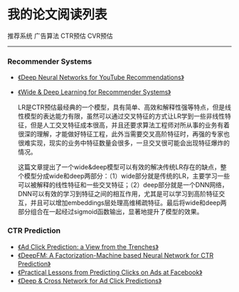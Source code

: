 # 我的论文阅读列表

推荐系统 广告算法 CTR预估 CVR预估

---

### Recommender Systems

 - [《Deep Neural Networks for YouTube Recommendations》](https://static.googleusercontent.com/media/research.google.com/zh-CN//pubs/archive/45530.pdf)
 - [《Wide & Deep Learning for Recommender Systems》](http://delivery.acm.org/10.1145/2990000/2988454/p7-cheng.pdf?ip=111.193.50.224&id=2988454&acc=OA&key=4D4702B0C3E38B35%2E4D4702B0C3E38B35%2E4D4702B0C3E38B35%2E5945DC2EABF3343C&__acm__=1529772374_349403d9ca8b561f9ba275c2702d17cd)

    <p>LR是CTR预估最经典的一个模型，具有简单、高效和解释性强等特点，但是线性模型的表达能力有限，虽然可以通过交叉特征的方式让LR学到一些非线性特征，但是人工交叉特征成本很高，并且还要求算法工程师对所从事的业务有着很深的理解，才能做好特征工程，此外当需要交叉高阶特征时，再强的专家也很难实现，现实的业务中特征数量会很多，一旦交叉很可能会出现特征爆炸的情况。</p>
    <p>这篇文章提出了一个wide&deep模型可以有效的解决传统LR存在的缺点，整个模型分成wide和deep两部分：（1）wide部分就是传统的LR，主要学习一些可以被解释的线性特征和一些交叉特征；（2）deep部分就是一个DNN网络，DNN可以有效的学习到特征之间的相互作用，尤其是可以学习到高阶特征交互，并且可以增加embeddings层处理高维稀疏特征。最后将wide和deep两部分组合在一起经过sigmoid函数输出，显著地提升了模型的效果。</p>

### CTR Prediction
 - [《Ad Click Prediction: a View from the Trenches》](https://static.googleusercontent.com/media/research.google.com/zh-CN//pubs/archive/41159.pdf)
 - [《DeepFM: A Factorization-Machine based Neural Network for CTR Prediction》](https://arxiv.org/abs/1703.04247)
 - [《Practical Lessons from Predicting Clicks on Ads at Facebook》](http://quinonero.net/Publications/predicting-clicks-facebook.pdf)
 - [《Deep & Cross Network for Ad Click Predictions》](https://arxiv.org/abs/1708.05123)